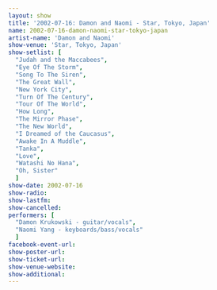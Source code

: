```yaml
---
layout: show
title: '2002-07-16: Damon and Naomi - Star, Tokyo, Japan'
name: 2002-07-16-damon-naomi-star-tokyo-japan
artist-name: 'Damon and Naomi'
show-venue: 'Star, Tokyo, Japan'
show-setlist: [
  "Judah and the Maccabees",
  "Eye Of The Storm",
  "Song To The Siren",
  "The Great Wall",
  "New York City",
  "Turn Of The Century",
  "Tour Of The World",
  "How Long",
  "The Mirror Phase",
  "The New World",
  "I Dreamed of the Caucasus",
  "Awake In A Muddle",
  "Tanka",
  "Love",
  "Watashi No Hana",
  "Oh, Sister"
  ]
show-date: 2002-07-16
show-radio: 
show-lastfm: 
show-cancelled: 
performers: [
  "Damon Krukowski - guitar/vocals",
  "Naomi Yang - keyboards/bass/vocals"
  ]
facebook-event-url: 
show-poster-url: 
show-ticket-url: 
show-venue-website: 
show-additional: 
---
```


